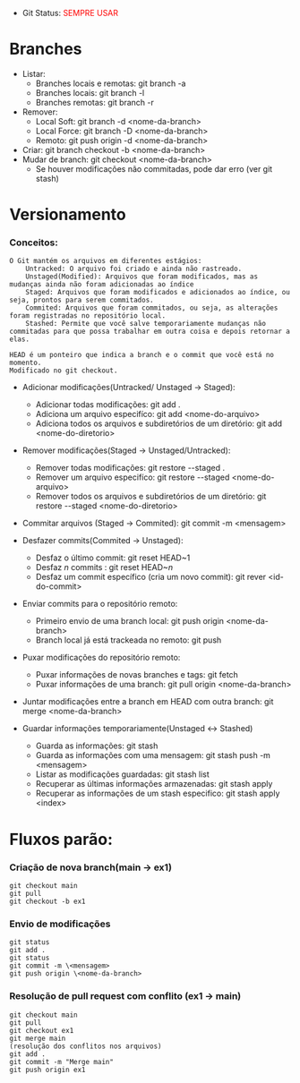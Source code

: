 <style>
r { color: Red }
o { color: Orange }
g { color: Green }
</style>

- Git Status: <r>SEMPRE USAR</r>

# Branches
- Listar: 
    - Branches locais e remotas: git branch -a
    - Branches locais: git branch -l
    - Branches remotas: git branch -r 
- Remover:
    - Local Soft: git branch -d \<nome-da-branch>
    - Local Force: git branch -D \<nome-da-branch>
    - Remoto: git push origin -d \<nome-da-branch>
- Criar: git branch checkout -b \<nome-da-branch>
- Mudar de branch: git checkout \<nome-da-branch>
    - Se houver modificações não commitadas, pode dar erro (ver git stash)

# Versionamento
### Conceitos:
    O Git mantém os arquivos em diferentes estágios:
        Untracked: O arquivo foi criado e ainda não rastreado.
        Unstaged(Modified): Arquivos que foram modificados, mas as mudanças ainda não foram adicionadas ao índice 
        Staged: Arquivos que foram modificados e adicionados ao índice, ou seja, prontos para serem commitados.
        Commited: Arquivos que foram commitados, ou seja, as alterações foram registradas no repositório local.
        Stashed: Permite que você salve temporariamente mudanças não commitadas para que possa trabalhar em outra coisa e depois retornar a elas.
    
    HEAD é um ponteiro que indica a branch e o commit que você está no momento.
    Modificado no git checkout. 

- Adicionar modificações(Untracked/ Unstaged -> Staged): 
    - Adicionar todas modificações: git add .
    - Adiciona um arquivo especifíco: git add \<nome-do-arquivo>
    - Adiciona todos os arquivos e subdiretórios de um diretório: git add \<nome-do-diretorio>

- Remover modificações(Staged -> Unstaged/Untracked):
    - Remover todas modificações: git restore --staged .
    - Remover um arquivo especifíco: git restore --staged \<nome-do-arquivo>
    - Remover todos os arquivos e subdiretórios de um diretório: git restore --staged \<nome-do-diretorio>

- Commitar arquivos (Staged -> Commited): git commit -m \<mensagem>

- Desfazer commits(Commited -> Unstaged):
    - Desfaz o último commit: git reset HEAD~1
    - Desfaz *n* commits : git reset HEAD~*n*
    - Desfaz um commit específico (cria um novo commit): git rever \<id-do-commit>

- Enviar commits para o repositório remoto: 
    - Primeiro envio de uma branch local: git push origin \<nome-da-branch>
    - Branch local já está trackeada no remoto: git push

- Puxar modificações do repositório remoto:
    - Puxar informações de novas branches e tags: git fetch
    - Puxar informações de uma branch: git pull origin \<nome-da-branch>

- Juntar modificações entre a branch em HEAD com outra branch: git merge \<nome-da-branch>

- Guardar informações temporariamente(Unstaged <-> Stashed)
    - Guarda as informações: git stash
    - Guarda as informações com uma mensagem: git stash push -m \<mensagem>
    - Listar as modificações guardadas: git stash list
    - Recuperar as últimas informações armazenadas: git stash apply
    - Recuperar as informações de um stash especifico: git stash apply \<index>

# Fluxos parão:

### Criação de nova branch(main -> ex1)
```
git checkout main
git pull
git checkout -b ex1
```
### Envio de modificações
```
git status
git add .
git status
git commit -m \<mensagem>
git push origin \<nome-da-branch>
```

### Resolução de pull request com conflito (ex1 -> main)
```
git checkout main
git pull
git checkout ex1
git merge main
(resolução dos conflitos nos arquivos)
git add .
git commit -m "Merge main"
git push origin ex1
```
